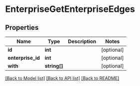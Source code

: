 # EnterpriseGetEnterpriseEdges

## Properties
Name | Type | Description | Notes
------------ | ------------- | ------------- | -------------
**id** | **int** |  | [optional] 
**enterprise_id** | **int** |  | [optional] 
**with** | **string[]** |  | [optional] 

[[Back to Model list]](../README.md#documentation-for-models) [[Back to API list]](../README.md#documentation-for-api-endpoints) [[Back to README]](../README.md)


